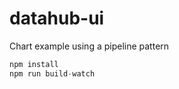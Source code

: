 # datahub-ui
Chart example using a pipeline pattern

```javascript
npm install
npm run build-watch
```